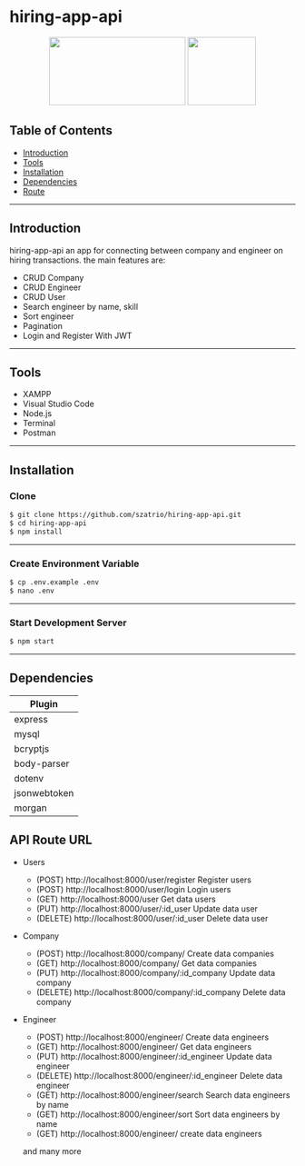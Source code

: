 # hiring-app-api

<p align="center">
    <img src="https://cdn.pixabay.com/photo/2015/04/23/17/41/node-js-736399_960_720.png" height="120px" width="240px">  
    <img src="https://upload.wikimedia.org/wikipedia/commons/6/64/Expressjs.png" height="120px">
</p>

## Table of Contents
- [Introduction](#introduction)
- [Tools](#Tools)
- [Installation](#Installation)
- [Dependencies](#Dependencies)
- [Route](#Route)
---
 
## Introduction
hiring-app-api an app for connecting between company and engineer on hiring transactions. the main features are: 
- CRUD Company
- CRUD Engineer
- CRUD User
- Search engineer by name, skill
- Sort engineer
- Pagination
- Login and Register With JWT
---

## Tools
- XAMPP
- Visual Studio Code
- Node.js
- Terminal
- Postman
---

## Installation

### Clone
```bash
$ git clone https://github.com/szatrio/hiring-app-api.git
$ cd hiring-app-api
$ npm install
```
---

### Create Environment Variable
```bash
$ cp .env.example .env
$ nano .env
```
---
### Start Development Server
```bash
$ npm start
```
--- 

## Dependencies

| Plugin |
| ------ |
| express |
| mysql |
| bcryptjs |
| body-parser |
| dotenv |
| jsonwebtoken |
| morgan |

## API Route URL

- Users
  - (POST)    http://localhost:8000/user/register Register users
  - (POST)    http://localhost:8000/user/login Login users
  - (GET)     http://localhost:8000/user Get data users
  - (PUT)     http://localhost:8000/user/:id_user Update data user
  - (DELETE)  http://localhost:8000/user/:id_user Delete data user
  
- Company
  - (POST)    http://localhost:8000/company/ Create data companies
  - (GET)     http://localhost:8000/company/ Get data companies
  - (PUT)     http://localhost:8000/company/:id_company Update data company
  - (DELETE)  http://localhost:8000/company/:id_company Delete data company

- Engineer
  - (POST)    http://localhost:8000/engineer/ Create data engineers
  - (GET)     http://localhost:8000/engineer/ Get data engineers
  - (PUT)     http://localhost:8000/engineer/:id_engineer Update data engineer
  - (DELETE)  http://localhost:8000/engineer/:id_engineer Delete data engineer
  - (GET)    http://localhost:8000/engineer/search Search data engineers by name
  - (GET)    http://localhost:8000/engineer/sort Sort data engineers by name
  - (GET)    http://localhost:8000/engineer/ create data engineers

  and many more


